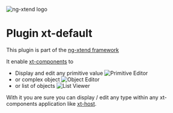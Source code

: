 ![ng-xtend logo](https://dont-code.net/assets/images/logos/logo-xtend-angular-red-small.png)

# Plugin xt-default

This plugin is part of the [ng-xtend framework](https://github.com/dont-code/ng-xtend/blob/main/README.md)

It enable [xt-components](https://github.com/dont-code/ng-xtend/tree/main/libs/xt-components) to

- Display and edit any primitive value
  ![Primitive Editor](https://dont-code.net/assets/images/screenshots/plugin-default-primitive.png)
- or complex object
  ![Object Editor](https://dont-code.net/assets/images/screenshots/plugin-default-object.png)
- or list of objects
  ![List Viewer](https://dont-code.net/assets/images//screenshots/plugin-default-list.png)

With it you are sure you can display / edit any type within any xt-components application like [xt-host](https://github.com/dont-code/ng-xtend/tree/main/libs/xt-host).

